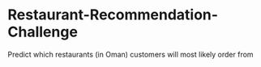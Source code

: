 # Restaurant-Recommendation-Challenge
Predict which restaurants (in Oman) customers will most likely order from
